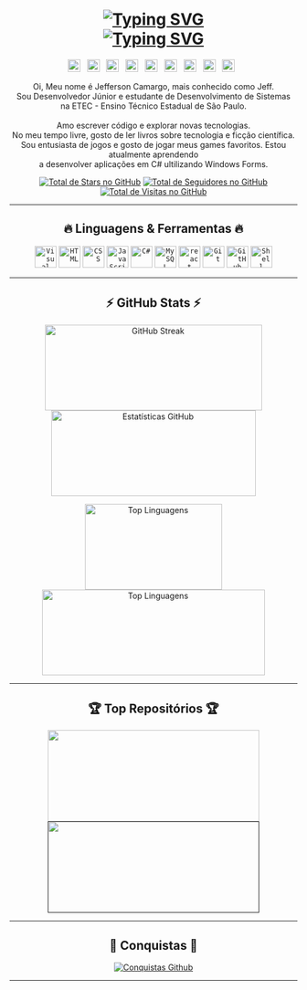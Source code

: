 <!-- Typing SVG -->
<h1 align="center">
    <a href="https://github.com/denvercoder1/readme-typing-svg" target="_blank"><img alt="Typing SVG" src="https://readme-typing-svg.herokuapp.com?font=Fira+Code&size=28&pause=200000&color=fc5929&center=true&vCenter=true&width=500&lines=Olá!+Eu+sou+Jeff+Camargo+👋" /></a>
    <br>
    <a href="https://github.com/denvercoder1/readme-typing-svg" target="_blank"><img alt="Typing SVG" src="https://readme-typing-svg.herokuapp.com?color=fc5929&size=28&center=true&vCenter=true&width=500&lines=💻+Desenvolvedor+Júnior;🚀+Apaixonado+por+Tecnologia;🎓+Futuro+Técnico+em+TI;🧠+Sempre+Aprendendo+Mais;📚+Aficionado+por+Leitura;☕+Viciado+em+Café" /></a>
</h1>

<!-- Redes Sociais -->
<p align="center">
    <a href="https://www.linkedin.com/in/jeff-jobs/" target="_blank"><img width="22px" alt="LinkedIn" title="LinkedIn" src="https://imgur.com/FERc4Pp.png" /></a>
    &#8287;
    <a href="https://x.com/JeffJobsTI" target="_blank"><img width="22px" alt="X" title="X" src="https://imgur.com/UH37fX3.png" /></a>
    &#8287;
    <a href="https://www.instagram.com/jeff.jobs.ti/" target="_blank"><img width="22px" alt="Instagram" title="Instagram" src="https://imgur.com/YBseT8m.png" /></a>
    &#8287;
    <a href="https://pt.stackoverflow.com/users/352282/jeffjobs" target="_blank"><img width="22px" alt="Stack Overflow" title="Stack Overflow" src="https://imgur.com/9ySTsfI.png" /></a>
    &#8287;
    <a href="https://www.goodreads.com/jeffjobs" target="_blank"><img width="22px" alt="Good Reads" title="Good Reads" src="https://imgur.com/jFhskln.png" /></a>
    &#8287;
    <a href="https://dev.to/jeffjobs" target="_blank"><img width="22px" alt="DEV Community" title="DEV Community" src="https://imgur.com/TIIIp8h.png" /></a>
    &#8287;
    <a href="https://discord.gg/nCM5aUgaF4" target="_blank"><img width="22px" alt="Discord" title="Discord" src="https://imgur.com/Du0Ex9L.png" /></a>
    &#8287;
    <a href="https://open.spotify.com/user/lavishcamargo" target="_blank"><img width="22px" alt="Spotify" title="Spotify" src="https://imgur.com/60dgZ8O.png" /></a>
    &#8287;
    <a href="https://mailto:jeff.jobs.ti@outlook.com" target="_blank"><img width="22px" alt="Email Outlook" title="Email Outlook" src="https://imgur.com/IHhVk0D.png" /></a>
    &#8287;
</p>

<!-- Sobre mim -->
<p align="center">
    Oi, Meu nome é Jefferson Camargo, mais conhecido como Jeff.
    <br>
    Sou Desenvolvedor Júnior e estudante de Desenvolvimento de Sistemas
    <br>
    na ETEC - Ensino Técnico Estadual de São Paulo.
    <br><br>
    Amo escrever código e explorar novas tecnologias.
    <br>
    No meu tempo livre, gosto de ler livros sobre tecnologia e ficção científica.
    <br>
    Sou entusiasta de jogos e gosto de jogar meus games favoritos.
    Estou atualmente aprendendo
    <br>
    a desenvolver aplicações em C# ultilizando Windows Forms.
</p>

<!-- Badges Icons GitHub -->
<p align="center">
    <a href="https://github.com/JeffJobs?tab=repositories&sort=stargazers" target="_blank"><img alt="Total de Stars no GitHub" title="Total de Stars no GitHub" src="https://custom-icon-badges.demolab.com/github/stars/JeffJobs?color=55960c&style=for-the-badge&labelColor=488207&logo=star" /></a>
    <a href="https://github.com/JeffJobs?tab=followers" target="_blank"><img alt="Total de Seguidores no GitHub" title="Total de Seguidores no GitHub" src="https://custom-icon-badges.demolab.com/github/followers/JeffJobs?color=236ad3&labelColor=1155ba&style=for-the-badge&logo=person-add&label=Seguindo&logoColor=white" /></a>
    <a href="https://github.com/antonkomarev/github-profile-views-counter" target="_blank"><img alt="Total de Visitas no GitHub" title="Total de Visitas no GitHub" src="https://komarev.com/ghpvc/?username=jeffjobs&logo=eye&label=visitantes&color=7c007c&logoColor=white&style=for-the-badge&abbreviated=true" /></a>
</p>

---

<!-- Icons Linguagens e Ferramentas -->
<h2 align="center">🔥 Linguagens & Ferramentas 🔥</h2>

<p align="center">
    <code><img height="38px" alt="Visual Studio Code" title="Visual Studio Code" src="https://img.icons8.com/color/visual-studio-code-2019.png" /></code>
    <code><img height="38px" alt="HTML" title="HTML" src="https://img.icons8.com/color/html-5--v1.png" /></code>
    <code><img height="38px" alt="CSS" title="CSS" src="https://img.icons8.com/color/css3.png" /></code>
    <code><img height="38px" alt="JavaScript" title="JavaScript" src="https://img.icons8.com/color/javascript--v1.png" /></code>
    <code><img height="38px" alt="C#" title="C#" src="https://img.icons8.com/color/100/000000/c-sharp-logo.png" /></code>
    <code><img height="38px" alt="MySQL" title="MySQL" src="https://img.icons8.com/color/mysql-logo.png" /></code>
    <code><img height="38px" alt="react" title="React" src="https://img.icons8.com/color/react-native.png" /></code>
    <code><img height="38px" alt="Git" title="Git" src="https://img.icons8.com/color/git.png" /></code>
    <code><img height="38px" alt="GitHub" title="GitHub" src="https://img.icons8.com/fluency/48/github.png" /></code>
    <code><img height="38px" alt="Shell Linux" title="Shell Linux" src="https://img.icons8.com/fluency/linux-terminal.png" /></code>
</p>

---

<!-- GitHub Stats -->
<h2 align="center">⚡ GitHub Stats ⚡</h2>

<p align="center">
    <a href="https://github.com/DenverCoder1/github-readme-streak-stats" target="_blank"><img align="center" width="380px" height="150px" alt="GitHub Streak" src="https://streak-stats.demolab.com/?user=JeffJobs&theme=dark&currStreakLabel=fff&ring=fc5929&sideNums=fc5929&border=true&locale=pt_BR" /></a>
    <a href="https://github.com/anuraghazra/github-readme-stats" target="_blank"><img align="center" width="358px" height="150px" alt="Estatísticas GitHub" src="https://github-readme-stats-jeffjobs.vercel.app/api?username=JeffJobs&show_icons=true&include_all_commits=true&count_private=true&border=true&&bg_color=151515&title_color=fc5929&text_color=fff&icon_color=858585" /></a>
</p>

<p align="center">
    <a href="https://github.com/anuraghazra/github-readme-stats" target="_blank"><img align="center" width="240px" height="150px" alt="Top Linguagens" src="https://github-readme-stats-jeffjobs.vercel.app/api/top-langs/?username=ffflabs&langs_count=8&layout=compact&border=true&bg_color=151515&title_color=fc5929&text_color=fff&icon_color=f8d866&" /></a>
    <a href="https://github.com/anuraghazra/github-readme-stats" target="_blank"><img align="center" width="390px" height="150px" alt="Top Linguagens" src="https://github-readme-stats-jeffjobs.vercel.app/api/wakatime?username=ffflabs&langs_count=8&layout=compact&border=true&bg_color=151515&title_color=fc5929&text_color=fff&icon_color=f8d866&" /></a>
</p>

---
<!-- Top Repositórios -->
<h2 align="center">🏆 Top Repositórios 🏆</h2>

<p align="center">
    <a href="https://github.com/JeffJobs/jeffjobs" target="_blank"><img align="center" width="370px" height="160px" src="https://github-readme-stats-jeffjobs.vercel.app/api/pin/?username=jeffjobs&repo=jeffjobs&show_icons=true&include_all_commits=true&count_private=true&border=true&&bg_color=151515&title_color=fc5929&text_color=fff&icon_color=858585" /></a>
    <a href="" target="_blank"><img align="center" width="370px" height="160px" src="https://github-readme-stats-jeffjobs.vercel.app/api/pin/?username=jeffjobs&repo=jeffjobs&show_icons=true&include_all_commits=true&count_private=true&border=true&&bg_color=151515&title_color=fc5929&text_color=fff&icon_color=858585" /></a>
</p>

---

<!-- GitHub Conquistas -->
<h2 align="center">🏅 Conquistas 🏅</h2>

<p align="center">
  <a href="https://github.com/ryo-ma/github-profile-trophy"><img alt="Conquistas Github" title="Conquistas Github" src="https://github-profile-trophy.vercel.app/?username=JeffJobs&theme=darkhub" /></a>
</p>

---